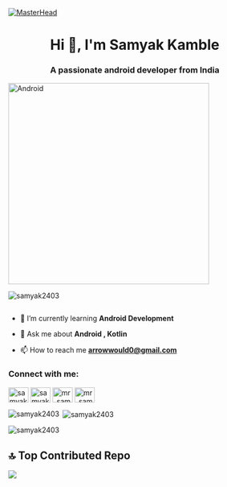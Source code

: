 [![MasterHead](https://1.bp.blogspot.com/-7A4WynwLsMw/XbBpCXG8fHI/AAAAAAAAMt4/uOa1bpLskYgrwGbllhSu2SDj_Mig8SXJQCLcBGAsYHQ/s1600/2000_600px.gif)](https://samyakkamble.io)
<h1 align="center">Hi 👋, I'm Samyak Kamble</h1>
<h3 align="center">A passionate android developer from India</h3>

<img aling= "right" alt="Android" width="400" src="https://animafoundation.in/wp-content/uploads/2021/03/mobile-app.gif">

<p align="left"> <img src="https://komarev.com/ghpvc/?username=samyak2403&label=Profile%20views&color=0e75b6&style=flat" alt="samyak2403" /> </p>

<p align="left"> <a href="https://twitter.com/" target="blank"><img src="https://img.shields.io/twitter/follow/?logo=twitter&style=for-the-badge" alt="" /></a> </p>

- 🌱 I’m currently learning **Android Development**

- 💬 Ask me about **Android , Kotlin**

- 📫 How to reach me **arrowwould0@gmail.com**

<h3 align="left">Connect with me:</h3>
<p align="left">
<a href="https://linkedin.com/in/samyak-kamble6659" target="blank"><img align="center" src="https://raw.githubusercontent.com/rahuldkjain/github-profile-readme-generator/master/src/images/icons/Social/linked-in-alt.svg" alt="samyakkamble" height="30" width="40" /></a>
<a href="https://fb.com/samyakkamble" target="blank"><img align="center" src="https://raw.githubusercontent.com/rahuldkjain/github-profile-readme-generator/master/src/images/icons/Social/facebook.svg" alt="samyakkamble" height="30" width="40" /></a>
<a href="https://instagram.com/mr_samyakkamble" target="blank"><img align="center" src="https://raw.githubusercontent.com/rahuldkjain/github-profile-readme-generator/master/src/images/icons/Social/instagram.svg" alt="mr_samyakkamble" height="30" width="40" /></a>
<a href="https://www.youtube.com/@arrowwouldcoders" target="blank"><img align="center" src="https://raw.githubusercontent.com/rahuldkjain/github-profile-readme-generator/master/src/images/icons/Social/youtube.svg" alt="mr_samyakkamble" height="30" width="40" /></a>
</p>




<p><img align="left" src="https://github-readme-stats.vercel.app/api/top-langs?username=samyak2403&show_icons=true&locale=en&layout=compact" alt="samyak2403" /></p>

<p>&nbsp;<img align="center" src="https://github-readme-stats.vercel.app/api?username=samyak2403&show_icons=true&locale=en" alt="samyak2403" /></p>

<p><img align="center" src="https://github-readme-streak-stats.herokuapp.com/?user=samyak2403&" alt="samyak2403" /></p>

## 🔝 Top Contributed Repo
![](https://github-contributor-stats.vercel.app/api?username=samyak2403&limit=5&theme=dark&combine_all_yearly_contributions=true)
